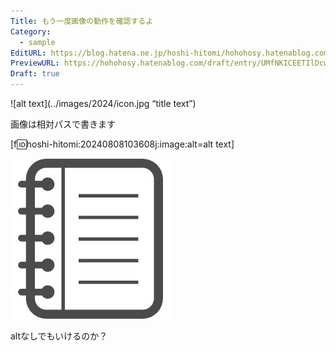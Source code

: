 ```yaml
---
Title: もう一度画像の動作を確認するよ
Category:
  - sample
EditURL: https://blog.hatena.ne.jp/hoshi-hitomi/hohohosy.hatenablog.com/atom/entry/6801883189127980365
PreviewURL: https://hohohosy.hatenablog.com/draft/entry/UMfNKICEETIlDcwg4MPmVwK4RrQ
Draft: true
---
```


![alt text](../images/2024/icon.jpg “title text”)

画像は相対パスで書きます

[f:id:hoshi-hitomi:20240808103608j:image:alt=alt text]


![](../images/2024/icon.jpg)

altなしでもいけるのか？